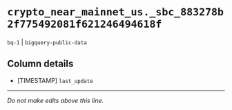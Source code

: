 # `crypto_near_mainnet_us._sbc_883278b2f775492081f621246494618f`
`bq-1` | `bigquery-public-data`

## Column details
* [TIMESTAMP] `last_update`

-------------------------------------------------------------------------------
*Do not make edits above this line.*
